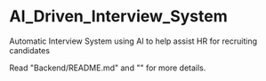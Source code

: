 # AI_Driven_Interview_System
Automatic Interview System using AI to help assist HR for recruiting candidates

Read "Backend/README.md" and "" for more details.
